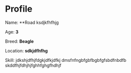 # Profile

Name: **Road ksdjkfhfhjg

Age: **3**

Breed: **Beagle**

Location: **sdkjdfhfhg**

Skill: jdkshjdfhjfdgkjdfkjdfkj
dmsfnfngbfgbfbgbfgfsbdfnbdfb
skddfhjfdhjhjfghhfghgfhdhjf
